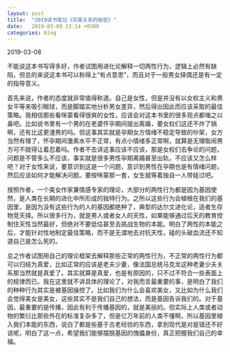 ```yaml
---
layout: post
title:  "2019读书笔记《完美关系的秘密》"
date:   2019-03-09 23:14 +0300
categories: blog
---
```


2019-03-08

不能说这本书写得多好，作者试图用进化论解释一切两性行为，逻辑上必然有缺陷，但总的来说这本书可以称得上“有点意思”，而且对于一般男女择偶还是有一定的指导意义。

首先来说，作者的态度就非常值得称道。自己是女性，但是并没有以女权主义和男女平等来吸引眼球，而是脚踏实地分析男女差异，然后得出因此而应该采取的最佳策略。我相信那些看咪蒙看得很爽的女性，应该会对这本书里的很多观点都嗤之以鼻吧。比如说书里有一个男的在老婆怀孕期间提出离婚，要女权们这还不炸了锅啊，还有比这更渣男的吗。但这事其实就是孕期女方情绪不稳定导致的吵架，女方当然有理了，怀孕期间激素水平不正常，有点小情绪多正常啊，就算是无理取闹男方可不就得让着忍着吗。作者不去讲这事应该不应该，那是女权们去争论的问题，问题是不管多么不应该，事实就是很多男性孕期离婚甚至出轨，不应该又怎么样吧？对于女性来说，要意识到这是一个问题，意识到男性在孕期也是有情绪问题，然后应该如何才能解决问题。要按咪蒙那一套，女生就等着独自一人带娃过吧。

按照作者，一个美女作家兼情感专家的理论，大部分的两性行为都是因为基因使然，是人类在长期的进化中所形成的独特行为。之所以这些行为会植根在我们的基因里，是因为没有这些行为的人的基因都绝种了，典型的达尔文进化论，适者生存物竞天择。所以很多行为，就是男人或者女人的天性，如果能够通过后天的教育控制住天性当然最好，但绝对不要低估甚至去挑战生物的本能。明白了两性的本能之后，才能针对性地制定最佳策略，而不是无谓地去对抗天性，碰的头破血流还不知道自己是怎么死的。

总之作者试图用自己的理论框架去解释那些正常的两性行为，不正常的两性行为都可以归结为真爱，比如正常的应该是老夫少妻，像法国总统马克龙这种老妻少夫关系那当然就是真爱了。其实就算是真爱，也是有原因的，只不过不符合一些表面上的规律而已。我在这里就不讲具体的理论了，对我而言最重要的事，是明白了我们的种种行为其实是被基因操控了。比如我们为什么会喜欢美女，又比如为什么我们会觉得美女是美女，这些其实不是我们自己的想法，而是基因告诉我们的。对于基因，最重要的是传播，因此有利于传播基因的，就是美丽的。但实际上人类或者动物的繁衍比那些外在的标准复杂多了，但是亿万年前的人类不懂啊，所以基因里植入我们本能的东西，说白了都是些基于古老经验的东西，拿到现代是对是错还不好说呢，明白了这一点，希望我们能够摆脱基因的傀儡身份，真正把握我们自己的幸福。

<!--end-->
